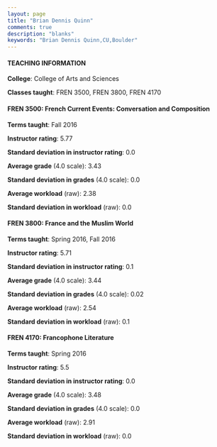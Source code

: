 ```yaml
---
layout: page
title: "Brian Dennis Quinn" 
comments: true
description: "blanks"
keywords: "Brian Dennis Quinn,CU,Boulder"
---
```

<head>
<script src="https://ajax.googleapis.com/ajax/libs/jquery/2.1.3/jquery.min.js"></script>
<script src="https://dl.dropboxusercontent.com/s/pc42nxpaw1ea4o9/highcharts.js?dl=0"></script>
<!-- <script src="../assets/js/highcharts.js"></script> -->
<style type="text/css">@font-face {
	font-family: "Bebas Neue";
	src: url(https://www.filehosting.org/file/details/544349/BebasNeue Regular.otf) format("opentype");
	}
	h1.Bebas { 
		font-family: "Bebas Neue", Verdana, Tahoma;
	}
</style>
</head>
	   
#### TEACHING INFORMATION

**College**: College of Arts and Sciences

**Classes taught**: FREN 3500, FREN 3800, FREN 4170

#### FREN 3500: French Current Events: Conversation and Composition

**Terms taught**: Fall 2016

**Instructor rating**: 5.77

**Standard deviation in instructor rating**: 0.0

**Average grade** (4.0 scale): 3.43

**Standard deviation in grades** (4.0 scale): 0.0

**Average workload** (raw): 2.38

**Standard deviation in workload** (raw): 0.0

#### FREN 3800: France and the Muslim World

**Terms taught**: Spring 2016, Fall 2016

**Instructor rating**: 5.71

**Standard deviation in instructor rating**: 0.1

**Average grade** (4.0 scale): 3.44

**Standard deviation in grades** (4.0 scale): 0.02

**Average workload** (raw): 2.54

**Standard deviation in workload** (raw): 0.1

#### FREN 4170: Francophone Literature

**Terms taught**: Spring 2016

**Instructor rating**: 5.5

**Standard deviation in instructor rating**: 0.0

**Average grade** (4.0 scale): 3.48

**Standard deviation in grades** (4.0 scale): 0.0

**Average workload** (raw): 2.91

**Standard deviation in workload** (raw): 0.0

